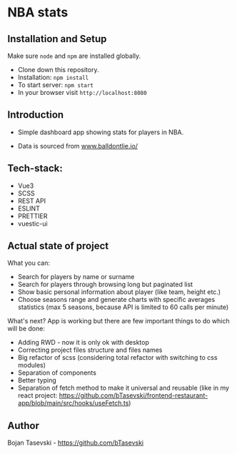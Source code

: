 # NBA stats

## Installation and Setup

Make sure `node` and `npm` are installed globally.
- Clone down this repository.
- Installation:
  `npm install`
- To start server:
  `npm start`
- In your browser visit `http://localhost:8080`

## Introduction

- Simple dashboard app showing stats for players in NBA.

- Data is sourced from www.balldontlie.io/

## Tech-stack:
- Vue3
- SCSS
- REST API
- ESLINT
- PRETTIER
- vuestic-ui


## Actual state of project

What you can:
- Search for players by name or surname
- Search for players through browsing long but paginated list
- Show basic personal information about player (like team, height etc.)
- Choose seasons range and generate charts with specific averages statistics (max 5 seasons, because API is limited to 60 calls per minute)

What's next?
App is working but there are few important things to do which will be done:
- Adding RWD - now it is only ok with desktop
- Correcting project files structure and files names
- Big refactor of scss (considering total refactor with switching to css modules)
- Separation of components
- Better typing
- Separation of fetch method to make it universal and reusable (like in my react project: https://github.com/bTasevski/frontend-restaurant-app/blob/main/src/hooks/useFetch.ts)



## Author

Bojan Tasevski - https://github.com/bTasevski






